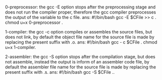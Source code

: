 0-preprocessor: the gcc -E option stops after the preprocessing stage and does not run the compiler proper, therefore the gcc compiler preprocesses the output of the variable to the c file.
ans: 
#!/bin/bash
gcc -E $CFile >> c .
chmod u+x 0-preprocessor .

1-compiler: the gcc -c option compiles or assembles the source files, but does not link, by default the object file name for the source file is made by replacing the present suffix with .o.
ans:
#!/bin/bash
gcc - c $CFile .
chmod u+x 1-compiler.

2-assembler: the gcc -S option stops after the compilation stage, but does not assemble, instead the output is inform of an assembler code file, by default the assembler file name for the source file is made by replacing the present suffix with .s.
ans:
#!/bin/bash
gcc -S $CFile ..
